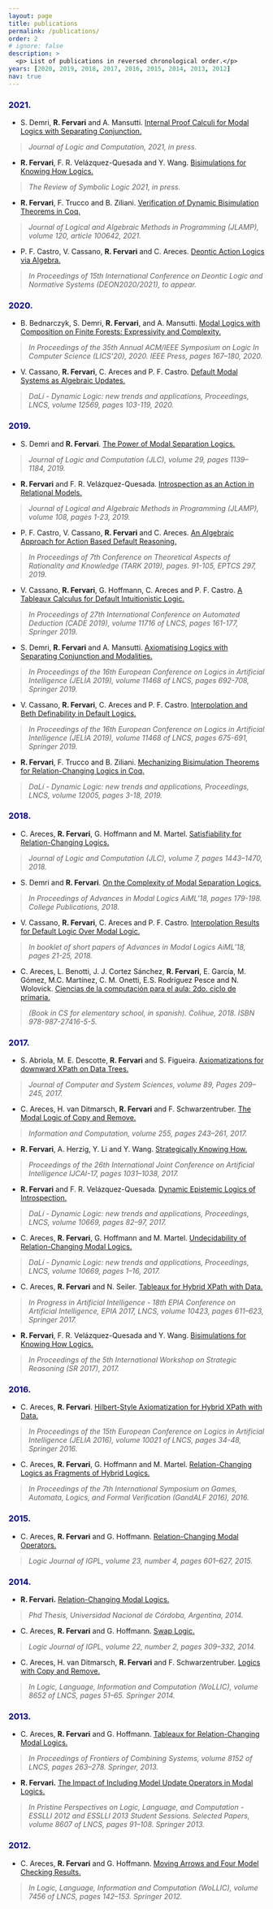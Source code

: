 ```yaml
---
layout: page
title: publications
permalink: /publications/
order: 2
# ignore: false
description: >
  <p> List of publications in reversed chronological order.</p>
years: [2020, 2019, 2018, 2017, 2016, 2015, 2014, 2013, 2012]
nav: true
---
```


### <span style="color:darkblue">2021.</span>
* S. Demri, **R. Fervari** and A. Mansutti. [Internal Proof Calculi for Modal Logics with Separating Conjunction.](https://cs.famaf.unc.edu.ar/~rfervari/files/papers/2021-jlc.pdf) 
>*Journal of Logic and Computation, 2021, in press.*


* **R. Fervari**, F. R. Velázquez-Quesada and Y. Wang. [Bisimulations for Knowing How Logics.](https://cs.famaf.unc.edu.ar/~rfervari/files/papers/2021-rsl.pdf)
>*The Review of Symbolic Logic 2021, in press.*

* **R. Fervari**, F. Trucco and B. Ziliani. [Verification of Dynamic Bisimulation Theorems in Coq.](https://cs.famaf.unc.edu.ar/~rfervari/files/papers/2021-jlamp.pdf)
>*Journal of Logical and Algebraic Methods in Programming (JLAMP), volume 120, article 100642, 2021.*

* P. F. Castro, V. Cassano, **R. Fervari** and C. Areces. [Deontic Action Logics via Algebra.](https://cs.famaf.unc.edu.ar/~rfervari/files/papers/2020-deon.pdf)
>*In Proceedings of 15th International Conference on Deontic Logic and Normative Systems (DEON2020/2021), to appear.*


### <span style="color:darkblue">2020.</span>
* B. Bednarczyk, S. Demri, **R. Fervari**, and A. Mansutti. [Modal Logics with Composition on Finite Forests: Expressivity and Complexity.](https://cs.famaf.unc.edu.ar/~rfervari/files/papers/2020-lics.pdf) 
>*In Proceedings of the 35th Annual ACM/IEEE Symposium on Logic In Computer Science (LICS'20), 2020. IEEE Press, pages 167–180, 2020.*

* V. Cassano, **R. Fervari**, C. Areces and P. F. Castro. [Default Modal Systems as Algebraic Updates.](https://cs.famaf.unc.edu.ar/~rfervari/files/papers/2020-dali.pdf)
>*DaLı́ - Dynamic Logic: new trends and applications, Proceedings, LNCS, volume 12569, pages 103-119, 2020.*


### <span style="color:darkblue">2019.</span>
* S. Demri and **R. Fervari**. [The Power of Modal Separation Logics.](https://cs.famaf.unc.edu.ar/~rfervari/files/papers/2019-jlc.pdf)
>*Journal of Logic and Computation (JLC), volume 29, pages 1139–1184, 2019.*

* **R. Fervari** and F. R. Velázquez-Quesada. [Introspection as an Action in Relational Models.](https://cs.famaf.unc.edu.ar/~rfervari/files/papers/2019-jlamp.pdf)
>*Journal of Logical and Algebraic Methods in Programming (JLAMP), volume 108, pages 1-23, 2019.*

* P. F. Castro, V. Cassano, **R. Fervari** and C. Areces. [An Algebraic Approach for Action Based Default Reasoning.](https://cs.famaf.unc.edu.ar/~rfervari/files/papers/2019-tark.pdf)
>*In Proceedings of 7th Conference on Theoretical Aspects of Rationality and Knowledge (TARK 2019), pages. 91-105, EPTCS 297, 2019.*

* V. Cassano, **R. Fervari**, G. Hoffmann, C. Areces and P. F. Castro. [A Tableaux Calculus for Default Intuitionistic Logic.](https://cs.famaf.unc.edu.ar/~rfervari/files/papers/2019-cade.pdf)
>*In Proceedings of 27th International Conference on Automated Deduction (CADE 2019), volume 11716 of LNCS, pages 161-177, Springer 2019.*

* S. Demri, **R. Fervari** and A. Mansutti. [Axiomatising Logics with Separating Conjunction and Modalities.](https://cs.famaf.unc.edu.ar/~rfervari/files/papers/2019-jelia1.pdf)
>*In Proceedings of the 16th European Conference on Logics in Artificial Intelligence (JELIA 2019), volume 11468 of LNCS, pages 692-708, Springer 2019.*

* V. Cassano, **R. Fervari**, C. Areces and P. F. Castro. [Interpolation and Beth Definability in Default Logics.](https://cs.famaf.unc.edu.ar/~rfervari/files/papers/2019-jelia2.pdf)
>*In Proceedings of the 16th European Conference on Logics in Artificial Intelligence (JELIA 2019), volume 11468 of LNCS, pages 675-691, Springer 2019.*

* **R. Fervari**, F. Trucco and B. Ziliani. [Mechanizing Bisimulation Theorems for Relation-Changing Logics in Coq.](https://cs.famaf.unc.edu.ar/~rfervari/files/papers/2019-dali.pdf)
>*DaLı́ - Dynamic Logic: new trends and applications, Proceedings, LNCS, volume 12005, pages 3-18, 2019.*


### <span style="color:darkblue">2018.</span>
* C. Areces, **R. Fervari**, G. Hoffmann and M. Martel. [Satisfiability for Relation-Changing Logics.](https://cs.famaf.unc.edu.ar/~rfervari/files/papers/2018-jlc.pdf)
>*Journal of Logic and Computation (JLC), volume 7, pages 1443–1470, 2018.*

* S. Demri and **R. Fervari**. [On the Complexity of Modal Separation Logics.](https://cs.famaf.unc.edu.ar/~rfervari/files/papers/2018-aiml.pdf)
>*In Proceedings of Advances in Modal Logics AiML’18, pages 179-198. College Publications, 2018.*

* V. Cassano, **R. Fervari**, C. Areces and P. F. Castro. [Interpolation Results for Default Logic Over Modal Logic.](https://cs.famaf.unc.edu.ar/~rfervari/files/papers/2018-aiml-short.pdf)
>*In booklet of short papers of Advances in Modal Logics AiML’18, pages 21-25, 2018.*

* C. Areces, L. Benotti, J. J. Cortez Sánchez, **R. Fervari**, E. García, M. Gómez, M.C. Martínez, C. M. Onetti, E.S. Rodríguez Pesce  and N. Wolovick.  [Ciencias de la computación para el aula: 2do. ciclo de primaria.](https://program.ar/manual-segundo-ciclo-primaria/)
>*(Book in CS for elementary school, in spanish). Colihue, 2018. ISBN 978-987-27416-5-5.*



### <span style="color:darkblue">2017.</span>
* S. Abriola, M. E. Descotte, **R. Fervari** and S. Figueira. [Axiomatizations for downward XPath on Data Trees.](https://cs.famaf.unc.edu.ar/~rfervari/files/papers/2017-jcss.pdf)
>*Journal of Computer and System Sciences, volume 89, Pages 209–245, 2017.*

* C. Areces, H. van Ditmarsch, **R. Fervari** and F. Schwarzentruber. [The Modal Logic of Copy and Remove.](https://cs.famaf.unc.edu.ar/~rfervari/files/papers/2017-ic.pdf)
>*Information and Computation, volume 255, pages 243–261, 2017.*

* **R. Fervari**, A. Herzig, Y. Li and Y. Wang. [Strategically Knowing How.](https://cs.famaf.unc.edu.ar/~rfervari/files/papers/2017-ijcai.pdf)
>*Proceedings of the 26th International Joint Conference on Artificial Intelligence IJCAI-17, pages 1031–1038, 2017.*

* **R. Fervari** and F. R. Velázquez-Quesada. [Dynamic Epistemic Logics of Introspection.](https://cs.famaf.unc.edu.ar/~rfervari/files/papers/2017-dali1.pdf)
>*DaLí - Dynamic Logic: new trends and applications, Proceedings, LNCS, volume 10669, pages 82–97, 2017.*

* C. Areces, **R. Fervari**, G. Hoffmann and M. Martel. [Undecidability of Relation-Changing Modal Logics.](https://cs.famaf.unc.edu.ar/~rfervari/files/papers/2017-dali2.pdf)
>*DaLı́ - Dynamic Logic: new trends and applications, Proceedings, LNCS, volume 10669, pages 1–16, 2017.*

* C. Areces, **R. Fervari**  and N. Seiler. [Tableaux for Hybrid XPath with Data.](https://cs.famaf.unc.edu.ar/~rfervari/files/papers/2017-epia.pdf)
>*In Progress in Artificial Intelligence - 18th EPIA Conference on Artificial Intelligence, EPIA 2017, LNCS, volume 10423, pages 611–623, Springer 2017.*

* **R. Fervari**, F. R. Velázquez-Quesada and Y. Wang. [Bisimulations for Knowing How Logics.](https://cs.famaf.unc.edu.ar/~rfervari/files/papers/2017-sr.pdf)
>*In Proceedings of the 5th International Workshop on Strategic Reasoning (SR 2017), 2017.*


### <span style="color:darkblue">2016.</span>
* C. Areces, **R. Fervari**. [Hilbert-Style Axiomatization for Hybrid XPath with Data.](https://cs.famaf.unc.edu.ar/~rfervari/files/papers/2016-jelia.pdf)
>*In Proceedings of the 15th European Conference on Logics in Artificial Intelligence (JELIA 2016),  volume 10021 of LNCS, pages 34-48, Springer 2016.*

* C. Areces, **R. Fervari**, G. Hoffmann and M. Martel. [Relation-Changing Logics as Fragments of Hybrid Logics.](https://cs.famaf.unc.edu.ar/~rfervari/files/papers/2016-gandalf.pdf)
>*In Proceedings of the 7th International Symposium on Games, Automata, Logics, and Formal Verification (GandALF 2016), 2016.*

### <span style="color:darkblue">2015.</span>
* C. Areces, **R. Fervari** and G. Hoffmann. [Relation-Changing Modal Operators.](https://cs.famaf.unc.edu.ar/~rfervari/files/papers/2015-igpl.pdf)
>*Logic Journal of IGPL, volume 23, number 4, pages 601–627, 2015.*

### <span style="color:darkblue">2014.</span>
* **R. Fervari.** [Relation-Changing Modal Logics.](https://cs.famaf.unc.edu.ar/~rfervari/files/papers/2014-phdthesis.pdf)
>*Phd Thesis, Universidad Nacional de Córdoba, Argentina, 2014.*

* C. Areces, **R. Fervari** and G. Hoffmann. [Swap Logic.](https://cs.famaf.unc.edu.ar/~rfervari/files/papers/2014-igpl.pdf)
>*Logic Journal of IGPL, volume 22, number 2, pages 309–332, 2014.*

* C. Areces, H. van Ditmarsch, **R. Fervari** and F. Schwarzentruber. [Logics with Copy and Remove.](https://cs.famaf.unc.edu.ar/~rfervari/files/papers/2014-wollic.pdf)
>*In  Logic, Language, Information and Computation (WoLLIC), volume 8652 of LNCS, pages 51–65. Springer 2014.*

### <span style="color:darkblue">2013.</span>
+ C. Areces, **R. Fervari** and G. Hoffmann. [Tableaux for Relation-Changing Modal Logics.](https://cs.famaf.unc.edu.ar/~rfervari/files/papers/2013-frocos.pdf)
>*In Proceedings of  Frontiers of Combining Systems, volume 8152 of LNCS, pages 263–278. Springer, 2013.*

* **R.  Fervari.** [The Impact of Including Model Update Operators in Modal Logics.](https://cs.famaf.unc.edu.ar/~rfervari/files/papers/2013-esslli.pdf)
>*In Pristine Perspectives on Logic, Language, and Computation - ESSLLI 2012 and ESSLLI 2013 Student Sessions. Selected Papers, volume 8607 of LNCS, pages 91–108. Springer 2013.*

### <span style="color:darkblue">2012.</span>
* C. Areces, **R. Fervari** and G. Hoffmann. [Moving Arrows and Four Model Checking Results.](https://cs.famaf.unc.edu.ar/~rfervari/files/papers/2012-wollic.pdf)
>*In Logic, Language, Information and Computation (WoLLIC), volume 7456 of LNCS, pages 142–153. Springer 2012.*